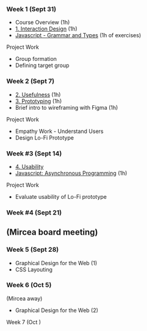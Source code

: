 ### Week 1 (Sept 31)
- Course Overview (1h)
- [1. Interaction Design](Lectures/1.%20Interaction%20Design.md) (1h)
- [Javascript - Grammar and Types](Lectures/x.%20Javascript%20-%20A%20Brief%20Journey.md) (1h of exercises)

Project Work
- Group formation
- Defining target group

### Week 2 (Sept 7)
- [2. Usefulness](Lectures/2.%20Usefulness.md) (1h)
- [3. Prototyping](Lectures/3.%20Prototyping.md) (1h)
- Brief intro to wireframing with Figma (1h)

Project Work
- Empathy Work - Understand Users
- Design Lo-Fi Prototype

### Week #3 (Sept 14)
- [4. Usability](Lectures/4.%20Usability.md)
- [Javascript: Asynchronous Programming](Lectures/x.%20Javascript%20-%20A%20Brief%20Journey.md) (1h)

Project Work
- Evaluate usability of Lo-Fi prototype 


### Week #4 (Sept 21)
(Mircea board meeting)
- 


### Week 5 (Sept 28)
- Graphical Design for the Web (1)
- CSS Layouting

### Week 6 (Oct 5)
(Mircea away)
- Graphical Design for the Web (2)

Week 7 (Oct )